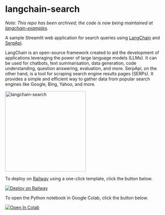 # langchain-search
*Note: This repo has been archived; the code is now being maintained at [langchain-examples](https://github.com/alphasecio/langchain-examples/search).*

A sample Streamlit web application for search queries using [LangChain](https://langchain.readthedocs.io/en/latest) and [SerpApi](https://serpapi.com/).

LangChain is an open-source framework created to aid the development of applications leveraging the power of large language models (LLMs). It can be used for chatbots, text summarisation, data generation, code understanding, question answering, evaluation, and more. SerpApi, on the other hand, is a tool for scraping search engine results pages (SERPs). It provides a simple and efficient way to gather data from popular search engines like Google, Bing, Yahoo, and more.

<img src="./langchain-search.png" alt="langchain-search" height="260"/>

To deploy on [Railway](https://railway.app/?referralCode=alphasec) using a one-click template, click the button below.

[![Deploy on Railway](https://railway.app/button.svg)](https://railway.app/new/template/oE8sWo?referralCode=alphasec)

To open the Python notebook in Google Colab, click the button below.

[![Open In Colab](colab.svg)](https://colab.research.google.com/github/alphasecio/langchain-search/blob/main/langchain_search.ipynb)
